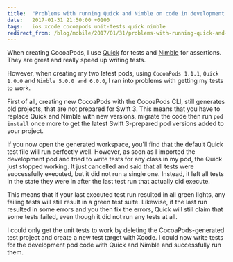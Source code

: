 ```yaml
---
title:  "Problems with running Quick and Nimble on code in development CocoaPod"
date:   2017-01-31 21:50:00 +0100
tags:	ios xcode cocoapods unit-tests quick nimble
redirect_from: /blog/mobile/2017/01/31/problems-with-running-quick-and-nimble-on-code-in-development-cocoapod
---
```



When creating CocoaPods, I use [Quick](https://github.com/Quick/Quick) for tests
and [Nimble](https://github.com/Quick/Nimble) for assertions. They are great and
really speed up writing tests.

However, when creating my two latest pods, using `CocoaPods 1.1.1`, `Quick 1.0.0`
and `Nimble 5.0.0 and 6.0.0`, I ran into problems with getting my tests to work.

First of all, creating new CocoaPods with the CocoaPods CLI, still generates old
projects, that are not prepared for Swift 3. This means that you have to replace
Quick and Nimble with new versions, migrate the code then run `pod install` once
more to get the latest Swift 3-prepared pod versions added to your project.

If you now open the generated workspace, you'll find that the default Quick test
file will run perfectly well. However, as soon as I imported the development pod
and tried to write tests for any class in my pod, the Quick just stopped working.
It just cancelled and said that all tests were successfully executed, but it did
not run a single one. Instead, it left all tests in the state they were in after
the last test run that actually did execute.

This means that if your last executed test run resulted in all green lights, any
failing tests will still result in a green test suite. Likewise, if the last run
resulted in some errors and you then fix the errors, Quick will still claim that
some tests failed, even though it did not run any tests at all.

I could only get the unit tests to work by deleting the CocoaPods-generated test
project and create a new test target with Xcode. I could now write tests for the
development pod code with Quick and Nimble and successfully run them.
